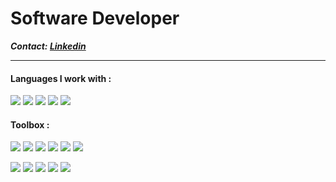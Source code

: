 # Software Developer

<b> <i>Contact: <a href="https://www.linkedin.com/in/carlospsvieira">Linkedin</a></i></b> 
<hr>

#### Languages I work with :
<p align="left">
<img src="https://img.shields.io/badge/TypeScript-0b5394.svg?style=for-the-badge&logo=TypeScript&logoColor=white" />
<img src="https://img.shields.io/badge/Go-00ADD8.svg?style=for-the-badge&logo=Go&logoColor=white" />
<img src="https://img.shields.io/badge/C SHARP-512BD4.svg?style=for-the-badge&logoColor=white" />
<img src="https://img.shields.io/badge/Node-339933.svg?style=for-the-badge&logo=nodedotjs&logoColor=white" />
<img src="https://img.shields.io/badge/Python-bf9000.svg?style=for-the-badge&logo=Python&logoColor=white" />
</p>

#### Toolbox :
<p align="left">
  <img src="https://img.shields.io/badge/React-00ADD8.svg?style=for-the-badge&logo=React&logoColor=white" />
  <img src="https://img.shields.io/badge/MUI-007FFF.svg?style=for-the-badge&logo=MUI&logoColor=white" />
  <img src="https://img.shields.io/badge/=FIBER-00ADD8.svg?style=for-the-badge&logo=Fiber&color=FFF" />
  <img src="https://img.shields.io/badge/.NET-512BD4.svg?style=for-the-badge&logo=dotnet&logoColor=white" />
  <img src="https://img.shields.io/badge/Express-000000.svg?style=for-the-badge&logo=Express&logoColor=white" />
  <img src="https://img.shields.io/badge/FastAPI-009688.svg?style=for-the-badge&logo=FastAPI&logoColor=white" />
</p>
<p align="left">
  <img src="https://img.shields.io/badge/Linux-FCC624.svg?style=for-the-badge&logo=Linux&logoColor=black" />
  <img src="https://img.shields.io/badge/Git-F05032.svg?style=for-the-badge&logo=Git&logoColor=white" />
  <img src="https://img.shields.io/badge/Docker-2496ED.svg?style=for-the-badge&logo=Docker&logoColor=white" />
  <img src="https://img.shields.io/badge/PostgreSQL-4169E1.svg?style=for-the-badge&logo=PostgreSQL&logoColor=white" />
  <img src="https://img.shields.io/badge/Amazon%20AWS-232F3E.svg?style=for-the-badge&logo=Amazon-AWS&logoColor=white" />
</p>
